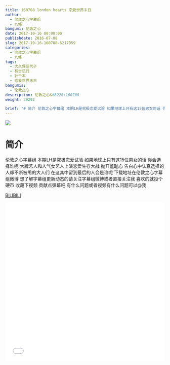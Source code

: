 ```yaml
---
title: 160708 london hearts 恋爱世界末日
author: 
  - 伦敦之心字幕组
  - 九條
bangumi: 伦敦之心
date: 2017-10-16 00:00:00
publishdate: 2016-07-08
slug: 2017-10-16-160708-6217959
categories: 
  - 伦敦之心字幕组
  - 九條
tags: 
  - 大久保佳代子
  - 有吉弘行
  - 针千本
  - 恋爱世界末日
bangumis: 
  - 伦敦之心
description: 伦敦之心&#8226;160708
weight: 39292

brief: "# 简介 伦敦之心字幕组 本期LH是究极恋爱试验 如果地球上只有这15位男女的话 你会选择谁呢 大牌艺人和人气女艺人上演恋爱生存大战 抛开羞耻心 告白心中认真选择的人却不断被甩的大人们 在这其中留到最后的人会是谁呢 下载地址在伦敦之心字幕组微博 想了解字幕组更新动态的请关注字幕组微博或者直接关注我 喜欢的就投个硬币 收藏下视频 贡献点弹幕吧 有什么问题或者视频有什么问题可以@我"
---
```


![](https://i.imgur.com/4dKPIKh.jpg)

# 简介  
伦敦之心字幕组 本期LH是究极恋爱试验 如果地球上只有这15位男女的话 你会选择谁呢 大牌艺人和人气女艺人上演恋爱生存大战 抛开羞耻心 告白心中认真选择的人却不断被甩的大人们 在这其中留到最后的人会是谁呢 下载地址在伦敦之心字幕组微博 想了解字幕组更新动态的请关注字幕组微博或者直接关注我 喜欢的就投个硬币 收藏下视频 贡献点弹幕吧
有什么问题或者视频有什么问题可以@我

  [BILIBILI](https://www.bilibili.com/video/av6217959/)


<div class="vcontainer">  <iframe class='video' src="//www.bilibili.com/blackboard/player.html?aid=6217959" width="100%" height="500" frameborder="0" allowfullscreen="allowfullscreen"></iframe></div>
